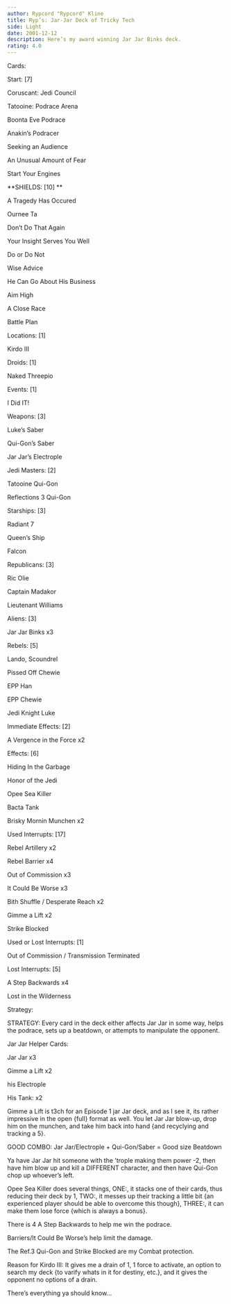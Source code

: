 ```yaml
---
author: Rypcord "Rypcord" Kline
title: Ryp’s: Jar-Jar Deck of Tricky Tech
side: Light
date: 2001-12-12
description: Here’s my award winning Jar Jar Binks deck.
rating: 4.0
---
```

Cards: 

Start: [7]
Coruscant: Jedi Council
Tatooine: Podrace Arena
Boonta Eve Podrace
Anakin’s Podracer
Seeking an Audience
An Unusual Amount of Fear
Start Your Engines

**SHIELDS: [10] **
A Tragedy Has Occured
Ournee Ta
Don’t Do That Again
Your Insight Serves You Well
Do or Do Not
Wise Advice
He Can Go About His Business
Aim High
A Close Race
Battle Plan

Locations: [1]
Kirdo III

Droids: [1]
Naked Threepio

Events: [1]
I Did IT!

Weapons: [3]
Luke’s Saber
Qui-Gon’s Saber
Jar Jar’s Electrople

Jedi Masters: [2]
Tatooine Qui-Gon
Reflections 3 Qui-Gon

Starships: [3]
Radiant 7
Queen’s Ship
Falcon

Republicans: [3]
Ric Olie
Captain Madakor
Lieutenant Williams

Aliens: [3]
Jar Jar Binks x3

Rebels: [5]
Lando, Scoundrel
Pissed Off Chewie
EPP Han
EPP Chewie
Jedi Knight Luke

Immediate Effects: [2]
A Vergence in the Force x2

Effects: [6]
Hiding In the Garbage
Honor of the Jedi
Opee Sea Killer
Bacta Tank
Brisky Mornin Munchen x2

Used Interrupts: [17]
Rebel Artillery x2
Rebel Barrier x4
Out of Commission x3
It Could Be Worse x3
Bith Shuffle / Desperate Reach x2
Gimme a Lift x2
Strike Blocked

Used or Lost Interrupts: [1]
Out of Commission / Transmission Terminated

Lost Interrupts: [5]
A Step Backwards x4
Lost in the Wilderness


Strategy: 

STRATEGY: Every card in the deck either affects Jar Jar in some way, helps the podrace, sets up a beatdown, or attempts to manipulate the opponent.

Jar Jar Helper Cards:

Jar Jar x3
Gimme a Lift x2
his Electrople
His Tank: x2

Gimme a Lift is t3ch for an Episode 1 jar Jar deck, and as I see it, its rather impressive in the open {full} format as well. You let Jar Jar blow-up, drop him on the munchen, and take him back into hand {and recyclying and tracking a 5}. 

GOOD COMBO: Jar Jar/Electrople + Qui-Gon/Saber = Good size Beatdown

Ya have Jar Jar hit someone with the ’trople making them power -2, then have him blow up and kill a DIFFERENT character, and then have Qui-Gon chop up whoever’s left. 

Opee Sea Killer does several things, ONE:, it stacks one of their cards, thus reducing their deck by 1, TWO:, it messes up their tracking a little bit {an experienced player should be able to overcome this though}, THREE:, it can make them lose force {which is always a bonus}. 

There is 4 A Step Backwards to help me win the podrace. 

Barriers/It Could Be Worse’s help limit the damage.

The Ref.3 Qui-Gon and Strike Blocked are my Combat protection.

Reason for Kirdo III: It gives me a drain of 1, 1 force to activate, an option to search my deck {to varify whats in it for destiny, etc.}, and it gives the opponent no options of a drain.

There’s everything ya should know...    